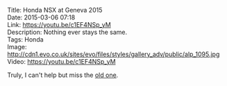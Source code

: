 Title: Honda NSX at Geneva 2015  
Date: 2015-03-06 07:18  
Link: https://youtu.be/c1EF4NSp_yM  
Description: Nothing ever stays the same.  
Tags: Honda  
Image: http://cdn1.evo.co.uk/sites/evo/files/styles/gallery_adv/public/alp_1095.jpg  
Video: https://youtu.be/c1EF4NSp_yM  

Truly, I can't help but miss the [old one][1].

[1]: https://en.wikipedia.org/wiki/Honda_NSX "Wikipedia: Honda NSX"